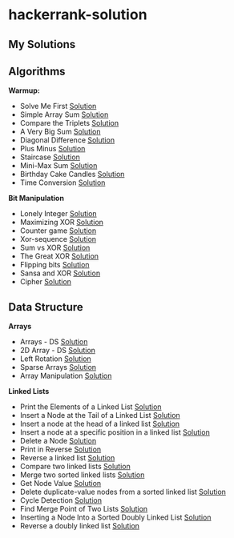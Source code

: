 # hackerrank-solution
## My Solutions
## Algorithms

**Warmup:**
 - Solve Me First [Solution](https://github.com/amitgupta7339/hackerrank-solution/blob/master/Algorithms/Warmup/Solve%20Me%20First)
 - Simple Array Sum [Solution](https://github.com/amitgupta7339/hackerrank-solution/blob/master/Algorithms/Warmup/Simple%20Array%20Sum)
 - Compare the Triplets [Solution](https://github.com/amitgupta7339/hackerrank-solution/blob/master/Algorithms/Warmup/Compare%20the%20Triplets)
 - A Very Big Sum [Solution](https://github.com/amitgupta7339/hackerrank-solution/blob/master/Algorithms/Warmup/A%20Very%20Big%20Sum)
 - Diagonal Difference [Solution](https://github.com/amitgupta7339/hackerrank-solution/blob/master/Algorithms/Warmup/Diagonal%20Difference)
 - Plus Minus [Solution](https://github.com/amitgupta7339/hackerrank-solution/blob/master/Algorithms/Warmup/Plus%20Minus)
 - Staircase [Solution](https://github.com/amitgupta7339/hackerrank-solution/blob/master/Algorithms/Warmup/Staircase)
 - Mini-Max Sum [Solution](https://github.com/amitgupta7339/hackerrank-solution/blob/master/Algorithms/Warmup/Mini-Max%20Sum)
 - Birthday Cake Candles [Solution](https://github.com/amitgupta7339/hackerrank-solution/blob/master/Algorithms/Warmup/Birthday%20Cake%20Candles)
 - Time Conversion [Solution](https://github.com/amitgupta7339/hackerrank-solution/blob/master/Algorithms/Warmup/Time%20Conversion)
 
 **Bit Manipulation**
 - Lonely Integer [Solution](https://github.com/amitgupta7339/hackerrank-solution/blob/master/Algorithms/Bit%20Manipulation/Lonely%20Integer)
 - Maximizing XOR [Solution](https://github.com/amitgupta7339/hackerrank-solution/blob/master/Algorithms/Bit%20Manipulation/Maximizing%20XOR)
 - Counter game [Solution](https://github.com/amitgupta7339/hackerrank-solution/blob/master/Algorithms/Bit%20Manipulation/Counter%20game)
 - Xor-sequence [Solution](https://github.com/amitgupta7339/hackerrank-solution/blob/master/Algorithms/Bit%20Manipulation/Xor-sequence)
 - Sum vs XOR [Solution](https://github.com/amitgupta7339/hackerrank-solution/blob/master/Algorithms/Bit%20Manipulation/Sum%20vs%20XOR)
 - The Great XOR [Solution](https://github.com/amitgupta7339/hackerrank-solution/blob/master/Algorithms/Bit%20Manipulation/The%20Great%20XOR)
 - Flipping bits [Solution](https://github.com/amitgupta7339/hackerrank-solution/blob/master/Algorithms/Bit%20Manipulation/Flipping%20bits)
 - Sansa and XOR [Solution](https://github.com/amitgupta7339/hackerrank-solution/blob/master/Algorithms/Bit%20Manipulation/Sansa%20and%20XOR)
 - Cipher [Solution](https://github.com/amitgupta7339/hackerrank-solution/blob/master/Algorithms/Bit%20Manipulation/Cipher)
## Data Structure

**Arrays**
 - Arrays - DS [Solution](https://github.com/amitgupta7339/hackerrank-solution/blob/master/Data%20structure/Arrays/Arrays%20-%20DS)
 - 2D Array - DS [Solution](https://github.com/amitgupta7339/hackerrank-solution/blob/master/Data%20structure/Arrays/2D%20Array%20-%20DS)
 - Left Rotation [Solution](https://github.com/amitgupta7339/hackerrank-solution/blob/master/Data%20structure/Arrays/Left%20Rotation)
 - Sparse Arrays [Solution](https://github.com/amitgupta7339/hackerrank-solution/blob/master/Data%20structure/Arrays/Sparse%20Arrays)
 - Array Manipulation [Solution](https://github.com/amitgupta7339/hackerrank-solution/blob/master/Data%20structure/Arrays/Array%20Manipulation)
 
**Linked Lists**
 - Print the Elements of a Linked List [Solution](https://github.com/amitgupta7339/hackerrank-solution/blob/master/Data%20structure/Linked%20Lists/Print%20the%20Elements%20of%20a%20Linked%20List)
 - Insert a Node at the Tail of a Linked List [Solution](https://github.com/amitgupta7339/hackerrank-solution/blob/master/Data%20structure/Linked%20Lists/Insert%20a%20Node%20at%20the%20Tail%20of%20a%20Linked%20List)
 - Insert a node at the head of a linked list [Solution](https://github.com/amitgupta7339/hackerrank-solution/blob/master/Data%20structure/Linked%20Lists/Insert%20a%20node%20at%20the%20head%20of%20a%20linked%20list)
 - Insert a node at a specific position in a linked list [Solution](https://github.com/amitgupta7339/hackerrank-solution/blob/master/Data%20structure/Linked%20Lists/Insert%20a%20node%20at%20a%20specific%20position%20in%20a%20linked%20list)
 - Delete a Node [Solution](https://github.com/amitgupta7339/hackerrank-solution/blob/master/Data%20structure/Linked%20Lists/Delete%20a%20Node)
 - Print in Reverse [Solution](https://github.com/amitgupta7339/hackerrank-solution/blob/master/Data%20structure/Linked%20Lists/Print%20in%20Reverse)
 - Reverse a linked list [Solution](https://github.com/amitgupta7339/hackerrank-solution/blob/master/Data%20structure/Linked%20Lists/Reverse%20a%20linked%20list)
 - Compare two linked lists [Solution](https://github.com/amitgupta7339/hackerrank-solution/blob/master/Data%20structure/Linked%20Lists/Compare%20two%20linked%20lists)
 - Merge two sorted linked lists [Solution](https://github.com/amitgupta7339/hackerrank-solution/blob/master/Data%20structure/Linked%20Lists/Merge%20two%20sorted%20linked%20lists)
 - Get Node Value [Solution](https://github.com/amitgupta7339/hackerrank-solution/blob/master/Data%20structure/Linked%20Lists/Get%20Node%20Value)
 - Delete duplicate-value nodes from a sorted linked list [Solution](https://github.com/amitgupta7339/hackerrank-solution/blob/master/Data%20structure/Linked%20Lists/Delete%20duplicate-value%20nodes%20from%20a%20sorted%20linked%20list)
 - Cycle Detection [Solution](https://github.com/amitgupta7339/hackerrank-solution/blob/master/Data%20structure/Linked%20Lists/Cycle%20Detection)
 - Find Merge Point of Two Lists [Solution](https://github.com/amitgupta7339/hackerrank-solution/blob/master/Data%20structure/Linked%20Lists/Find%20Merge%20Point%20of%20Two%20Lists)
 - Inserting a Node Into a Sorted Doubly Linked List [Solution](https://github.com/amitgupta7339/hackerrank-solution/blob/master/Data%20structure/Linked%20Lists/Inserting%20a%20Node%20Into%20a%20Sorted%20Doubly%20Linked%20List)
 - Reverse a doubly linked list [Solution](https://github.com/amitgupta7339/hackerrank-solution/blob/master/Data%20structure/Linked%20Lists/Reverse%20a%20doubly%20linked%20list)
 

